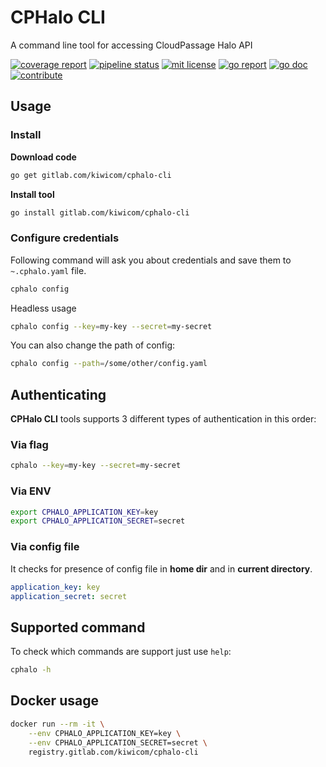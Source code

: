 # CPHalo CLI

A command line tool for accessing CloudPassage Halo API

[![coverage report](https://gitlab.com/kiwicom/cphalo-cli/badges/master/pipeline.svg)](https://gitlab.com/kiwicom/cphalo-cli/pipelines)
[![pipeline status](https://gitlab.com/kiwicom/cphalo-cli/badges/master/coverage.svg)](https://gitlab.com/kiwicom/cphalo-cli/commits/master)
[![mit license](https://img.shields.io/badge/license-MIT-green.svg)](https://gitlab.com/kiwicom/cphalo-cli/blob/master/LICENSE)
[![go report](https://goreportcard.com/badge/gitlab.com/kiwicom/cphalo-cli)](https://goreportcard.com/report/gitlab.com/kiwicom/cphalo-cli)
[![go doc](https://godoc.org/gitlab.com/kiwicom/cphalo-cli?status.svg)](https://godoc.org/gitlab.com/kiwicom/cphalo-cli)
[![contribute](https://img.shields.io/badge/contributions-welcome-brightgreen.svg)](https://gitlab.com/kiwicom/cphalo-cli/forks/new)


## Usage

### Install

**Download code**

```bash
go get gitlab.com/kiwicom/cphalo-cli
```

**Install tool**

```bash
go install gitlab.com/kiwicom/cphalo-cli
```

### Configure credentials

Following command will ask you about credentials and save them to `~.cphalo.yaml` file.

```bash
cphalo config
```

Headless usage

```bash
cphalo config --key=my-key --secret=my-secret
```

You can also change the path of config:

```bash
cphalo config --path=/some/other/config.yaml
```

## Authenticating

**CPHalo CLI** tools supports 3 different types of authentication in this order:

### Via flag

```bash
cphalo --key=my-key --secret=my-secret
```

### Via ENV

```bash
export CPHALO_APPLICATION_KEY=key
export CPHALO_APPLICATION_SECRET=secret
```

### Via config file

It checks for presence of config file in **home dir** and in **current directory**.

```yaml
application_key: key
application_secret: secret
```

## Supported command

To check which commands are support just use `help`:

```bash
cphalo -h
``` 

## Docker usage

```bash
docker run --rm -it \
    --env CPHALO_APPLICATION_KEY=key \
    --env CPHALO_APPLICATION_SECRET=secret \
    registry.gitlab.com/kiwicom/cphalo-cli
```

